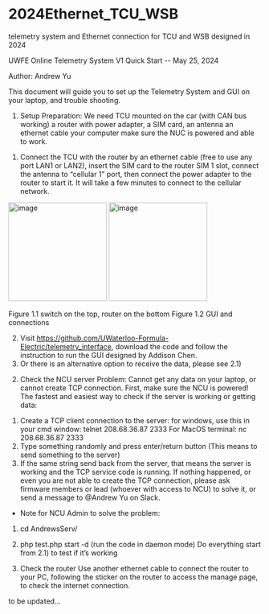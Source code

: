 # 2024Ethernet_TCU_WSB
telemetry system and Ethernet connection for TCU and WSB designed in 2024

UWFE Online Telemetry System V1 Quick Start -- May 25, 2024

Author: Andrew Yu

This document will guide you to set up the Telemetry System and GUI on your laptop, and trouble shooting.

1.	Setup 
Preparation:
We need TCU mounted on the car (with CAN bus working)
a router with power adapter, a SIM card, an antenna
an ethernet cable
your computer
make sure the NUC is powered and able to work.

1)	Connect the TCU with the router by an ethernet cable (free to use any port LAN1 or LAN2), insert the SIM card to the router SIM 1 slot, connect the antenna to “cellular 1” port, then connect the power adapter to the router to start it. It will take a few minutes to connect to the cellular network.

  <img width="196" alt="image" src="https://github.com/AndrewYuzm/2024Ethernet_TCU_WSB/assets/118711557/ad9014f8-9003-4440-aab5-7ebaccc26534">
<img width="196" alt="image" src="https://github.com/AndrewYuzm/2024Ethernet_TCU_WSB/assets/118711557/cb446120-8715-4b14-8a38-25fc9b659e3a">

Figure 1.1 switch on the top, router on the bottom
Figure 1.2 GUI and connections

2)	Visit https://github.com/UWaterloo-Formula-Electric/telemetry_interface, download the code and follow the instruction to run the GUI designed by Addison Chen. 
3)	Or there is an alternative option to receive the data, please see 2.1)

2.	Check the NCU server
Problem: Cannot get any data on your laptop, or cannot create TCP connection.
First, make sure the NCU is powered! 
The fastest and easiest way to check if the server is working or getting data:
1)	Create a TCP client connection to the server:
for windows, use this in your cmd window:
telnet 208.68.36.87 2333
For MacOS terminal:
nc 208.68.36.87 2333
2)	Type something randomly and press enter/return button (This means to send something to the server)
3)	If the same string send back from the server, that means the server is working and the TCP service code is running.
If nothing happened, or even you are not able to create the TCP connection, please ask firmware members or lead (whoever with access to NCU) to solve it, or send a message to @Andrew Yu on Slack.

* Note for NCU Admin to solve the problem:
1. cd AndrewsServ/
2. php test.php start -d (run the code in daemon mode)
Do everything start from 2.1) to test if it’s working

3.	Check the router
Use another ethernet cable to connect the router to your PC, following the sticker on the router to access the manage page, to check the internet connection.

to be updated...

